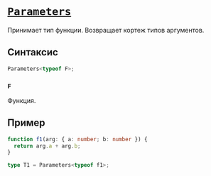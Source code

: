 # [`Parameters`](../index.md)

Принимает тип функции. Возвращает кортеж типов аргументов.

## Синтаксис

```ts
Parameters<typeof F>;
```

### `F`

Функция.

## Пример

```ts
function f1(arg: { a: number; b: number }) {
  return arg.a + arg.b;
}

type T1 = Parameters<typeof f1>;
```
